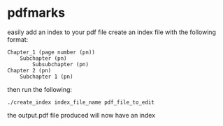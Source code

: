 # pdfmarks

easily add an index to your pdf file
create an index file with the following format:

    Chapter_1 (page number (pn))
        Subchapter (pn)
            Subsubchapter (pn)
    Chapter 2 (pn)
        Subchapter 1 (pn)

then run the following:

```./create_index index_file_name pdf_file_to_edit```

the output.pdf file produced will now have an index
